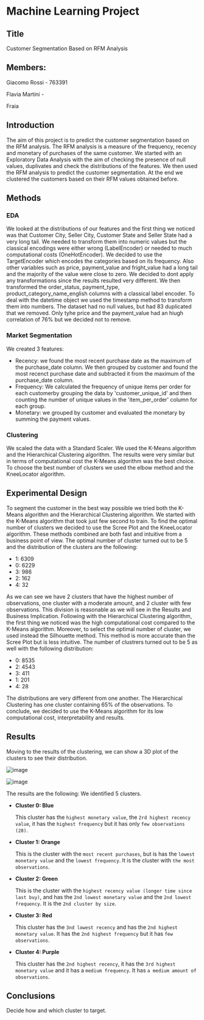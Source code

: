# Machine Learning Project

## Title
Customer Segmentation Based on RFM Analysis

## Members: 
Giacomo Rossi - 763391

Flavia Martini - 

Fraia

## Introduction
The aim of this project is to predict the customer segmentation based on the RFM analysis. The RFM analysis is a measure of the frequency, recency and monetary of purchases of the same customer.
We started with an Exploratory Data Analysis with the aim of checking the presence of null values, duplivates and check the distributions of the features. 
We then used the RFM analysis to predict the customer segmentation.
At the end we clustered the customers based on their RFM values obtained before.

## Methods

### EDA

We looked at the distributions of our features and the first thing we noticed was that Customer City, Seller City, Customer State and Seller State had a very long tail.
We needed to transform them into numeric values but the classical encodings were either wrong (LabelEncoder) or needed to much computational costs (OneHotEncoder). We decided to use the TargetEncoder which encodes the categories based on its frequency.
Also other variables such as price, payment_value and fright_value had a long tail and the majority of the value were close to zero.
We decided to dont apply any transformations since the results resulted very different.
We then transformed the order_status, payment_type, product_category_name_english columns with a classical label encoder.
To deal with the datetime object we used the timestamp method to transform them into numbers.
The dataset had no null values, but had 83 duplicated that we removed.
Only tyhe price and the payment_value had an hiugh correlation of 76% but we decided not to remove.

### Market Segmentation
We created 3 features:
- Recency: we found the most recent purchase date as the maximum of the purchase_date column. We then grouped by customer and found the most recenct purchase date and subtracted it from the maximum of the purchase_date column.  
- Frequency: We calculated the frequency of unique items per order for each customerby grouping the data by 'customer_unique_id' and then counting the number of unique values in the 'item_per_order' column for each group.
- Monetary: we grouped by customer and evaluated the monetary by summing the payment values.

### Clustering
We scaled the data with a Standard Scaler.
We used the K-Means algorithm and the Hierarchical Clustering algorithm.
The results were very similar but in terms of computational cost the K-Means algorithm was the best choice.
To choose the best number of clusters we used the elbow method and the KneeLocator algorithm.

## Experimental Design
To segment the customer in the best way possible we tried both the K-Means algorithm and the Hierarchical Clustering algorithm.
We started with the K-Means algorithm that took just few second to train. To find the optimal number of clusters we decided to use the Scree Plot and the KneeLocator algorithm. These methods combined are both fast and intuitive from a business point of view.
The optimal number of cluster turned out to be 5 and the distribution of the clusters are the following:
- 1: 6309
- 0: 6229
- 3: 986
- 2: 162
- 4: 32

As we can see we have 2 clusters that have the highest number of observations, one cluster with a moderate amount, and 2 cluster with few observations. This division is reasonable as we will see in the Results and Business Implication.
Following with the Hierarchical Clustering algorithm, the first thing we noticed was the high computational cost compared to the K-Means algorithm.
Moreover, to select the optimal number of cluster, we used instead the Silhouette method. This method is more accurate than the Scree Plot but is less intuitive. 
The number of clustrers turned out to be 5 as well with the following distribution:
- 0: 8535
- 2: 4543
- 3: 411
- 1: 201
- 4: 28

The distributions are very different from one another. 
The Hierarchical Clustering has one cluster containing 65% of the observations.
To conclude, we decided to use the K-Means algorithm for its low computational cost, interpretability and results. 

## Results
Moving to the results of the clustering, we can show a 3D plot of the clusters to see their distribution.

![image](https://github.com/giakomorssi/Machine_Learning/assets/115655415/a034a143-020c-4dea-8584-ca247424bb64)

![image](https://github.com/giakomorssi/Machine_Learning/assets/115655415/3a443c01-16b9-4805-a09f-32d09aa0a1bf)

The results are the following:
We identified 5 clusters.
* **Cluster 0: Blue**

  This cluster has the `highest monetary value`, the `2rd highest recency value`, it has the `highest frequency` but it has only `few observations (28)`.

* **Cluster 1: Orange** 

  This is the cluster with the `most recent purchases`, but is has the `lowest monetary value` and the `lowest frequency`. It is the cluster with `the most observations`.

* **Cluster 2: Green**

  This is the cluster with the `highest recency value (longer time since last buy)`, and has the `2nd lowest monetary value` and the `2nd lowest frequency`. It is the `2nd cluster by size`.

* **Cluster 3: Red**

  This cluster has the `3nd lowest recency` and has the `2nd highest monetary value`. It has the `2nd highest frequency` but it has `few observations`.

* **Cluster 4: Purple**

  This cluster has the `2nd highest recency`, it has the `3rd highest monetary value` and it has a `medium frequency`. It has `a medium amount of observations`.


## Conclusions

Decide how and which cluster to target.
